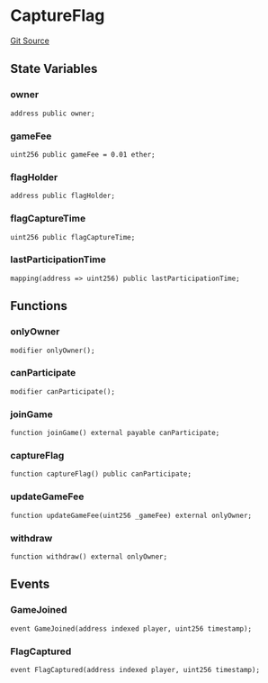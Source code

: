 # CaptureFlag
[Git Source](https://github.com-smastropiero/SherryLabs/sherry-contracts/blob/ac3659d9daf69f5807477dfb4ad35c396dc00c1f/contracts/examples/CaptureFlag.sol)


## State Variables
### owner

```solidity
address public owner;
```


### gameFee

```solidity
uint256 public gameFee = 0.01 ether;
```


### flagHolder

```solidity
address public flagHolder;
```


### flagCaptureTime

```solidity
uint256 public flagCaptureTime;
```


### lastParticipationTime

```solidity
mapping(address => uint256) public lastParticipationTime;
```


## Functions
### onlyOwner


```solidity
modifier onlyOwner();
```

### canParticipate


```solidity
modifier canParticipate();
```

### joinGame


```solidity
function joinGame() external payable canParticipate;
```

### captureFlag


```solidity
function captureFlag() public canParticipate;
```

### updateGameFee


```solidity
function updateGameFee(uint256 _gameFee) external onlyOwner;
```

### withdraw


```solidity
function withdraw() external onlyOwner;
```

## Events
### GameJoined

```solidity
event GameJoined(address indexed player, uint256 timestamp);
```

### FlagCaptured

```solidity
event FlagCaptured(address indexed player, uint256 timestamp);
```

